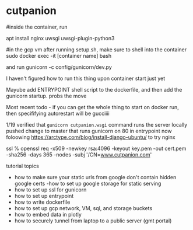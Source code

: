 # cutpanion

#inside the container, run 

apt install nginx uwsgi uwsgi-plugin-python3

#in the gcp vm
after running setup.sh, make sure to shell into the container 
sudo docker exec -it [container name] bash

and run 
gunicorn -c config/gunicorn/dev.py

I haven't figured how to run this thing upon container start just yet

Mayube add ENTRYPOINT shell script to the dockerfile, and then add the gunicorn startup.  probs the move

Most recent todo - if you can get the whole thing to start on docker run, then specififying autorestart will be gucciiii

1/19 verified that `gunicorn cutpanion.wsgi` command runs the server locally
pushed change to master that runs gunicorn on 80 in entrypoint
now foloowing https://arctype.com/blog/install-django-ubuntu/ to try nginx

ssl % openssl req -x509 -newkey rsa:4096 -keyout key.pem -out cert.pem -sha256 -days 365 -nodes -subj '/CN=www.cutpanion.com'

tutorial topics
- how to make sure your static urls from google don't contain hidden google certs
-how to set up google storage for static serving
- how to set up ssl for gunicorn
- how to set up entrypoint
- how to write dockerfile
- how to set up gcp network, VM, sql, and storage buckets
- how to embed data in plotly
- how to securely tunnel from laptop to a public server (gmt portal)

